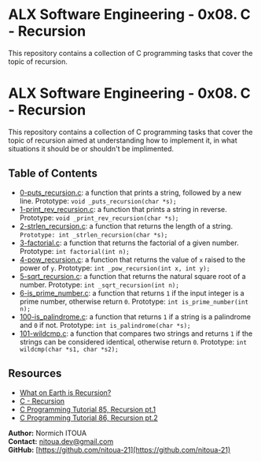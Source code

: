 # ALX Software Engineering - 0x08. C - Recursion

This repository contains a collection of C programming tasks that cover the topic of recursion.


# ALX Software Engineering - 0x08. C - Recursion

This repository contains a collection of C programming tasks that cover the topic of recursion aimed at understanding how to implement it, in what situations it should be or shouldn't be implimented.


## Table of Contents

- [0-puts_recursion.c](0-puts_recursion.c): a function that prints a string, followed by a new line. Prototype: `void _puts_recursion(char *s);`
- [1-print_rev_recursion.c](1-print_rev_recursion.c): a function that prints a string in reverse. Prototype: `void _print_rev_recursion(char *s);`
- [2-strlen_recursion.c](2-strlen_recursion.c): a function that returns the length of a string. `Prototype: int _strlen_recursion(char *s);`
- [3-factorial.c](3-factorial.c): a function that returns the factorial of a given number. Prototype: `int factorial(int n);`
- [4-pow_recursion.c](4-pow_recursion.c):  a function that returns the value of `x` raised to the power of `y`. Prototype: `int _pow_recursion(int x, int y);`
- [5-sqrt_recursion.c](5-sqrt_recursion.c): a function that returns the natural square root of a number. Prototype: `int _sqrt_recursion(int n);`
- [6-is_prime_number.c](6-is_prime_number.c): a function that returns `1` if the input integer is a prime number, otherwise return `0`. Prototype: `int is_prime_number(int n);`
- [100-is_palindrome.c](100-is_palindrome.c): a function that returns `1` if a string is a palindrome and `0` if not. Prototype: `int is_palindrome(char *s);`
- [101-wildcmp.c](101-wildcmp.c): a function that compares two strings and returns `1` if the strings can be considered identical, otherwise return `0`. Prototype: `int wildcmp(char *s1, char *s2);`


## Resources

- [What on Earth is Recursion?](https://www.youtube.com/watch?v=Mv9NEXX1VHc)
- [C - Recursion](https://www.tutorialspoint.com/cprogramming/c_recursion.htm)
- [C Programming Tutorial 85, Recursion pt.1](https://www.youtube.com/watch?v=XGxbXMP6k8k)
- [C Programming Tutorial 86, Recursion pt.2](https://www.youtube.com/watch?v=7XiIS6HobNs)




**Author:** Normich ITOUA    
**Contact:** nitoua.dev@gmail.com    
**GitHub:** [https://github.com/nitoua-21](https://github.com/nitoua-21)
